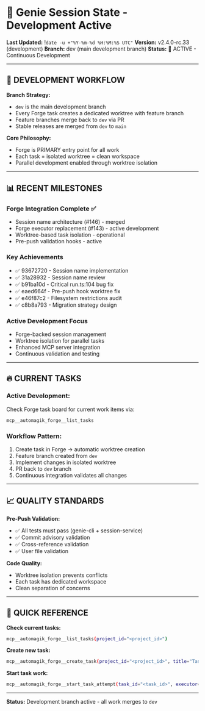 # 🧞 Genie Session State - Development Active

**Last Updated:** !`date -u +"%Y-%m-%d %H:%M:%S UTC"`
**Version:** v2.4.0-rc.33 (development)
**Branch:** dev (main development branch)
**Status:** 🚧 ACTIVE - Continuous Development

---

## 🎯 DEVELOPMENT WORKFLOW

**Branch Strategy:**
- `dev` is the main development branch
- Every Forge task creates a dedicated worktree with feature branch
- Feature branches merge back to `dev` via PR
- Stable releases are merged from `dev` to `main`

**Core Philosophy:**
- Forge is PRIMARY entry point for all work
- Each task = isolated worktree = clean workspace
- Parallel development enabled through worktree isolation

---

## 📊 RECENT MILESTONES

### **Forge Integration Complete ✅**
- Session name architecture (#146) - merged
- Forge executor replacement (#143) - active development
- Worktree-based task isolation - operational
- Pre-push validation hooks - active

### **Key Achievements**
- ✅ 93672720 - Session name implementation
- ✅ 31a28932 - Session name review
- ✅ b91ba10d - Critical run.ts:104 bug fix
- ✅ eaed664f - Pre-push hook worktree fix
- ✅ e46f87c2 - Filesystem restrictions audit
- ✅ c8b8a793 - Migration strategy design

### **Active Development Focus**
- Forge-backed session management
- Worktree isolation for parallel tasks
- Enhanced MCP server integration
- Continuous validation and testing

---

## 🔥 CURRENT TASKS

### **Active Development:**
Check Forge task board for current work items via:
```bash
mcp__automagik_forge__list_tasks
```

### **Workflow Pattern:**
1. Create task in Forge → automatic worktree creation
2. Feature branch created from `dev`
3. Implement changes in isolated worktree
4. PR back to `dev` branch
5. Continuous integration validates all changes

---

## 📈 QUALITY STANDARDS

**Pre-Push Validation:**
- ✅ All tests must pass (genie-cli + session-service)
- ✅ Commit advisory validation
- ✅ Cross-reference validation
- ✅ User file validation

**Code Quality:**
- Worktree isolation prevents conflicts
- Each task has dedicated workspace
- Clean separation of concerns

---

## 🚀 QUICK REFERENCE

**Check current tasks:**
```bash
mcp__automagik_forge__list_tasks(project_id="<project_id>")
```

**Create new task:**
```bash
mcp__automagik_forge__create_task(project_id="<project_id>", title="Task description")
```

**Start task work:**
```bash
mcp__automagik_forge__start_task_attempt(task_id="<task_id>", executor="CLAUDE_CODE", base_branch="dev")
```

---

**Status:** Development branch active - all work merges to `dev`
